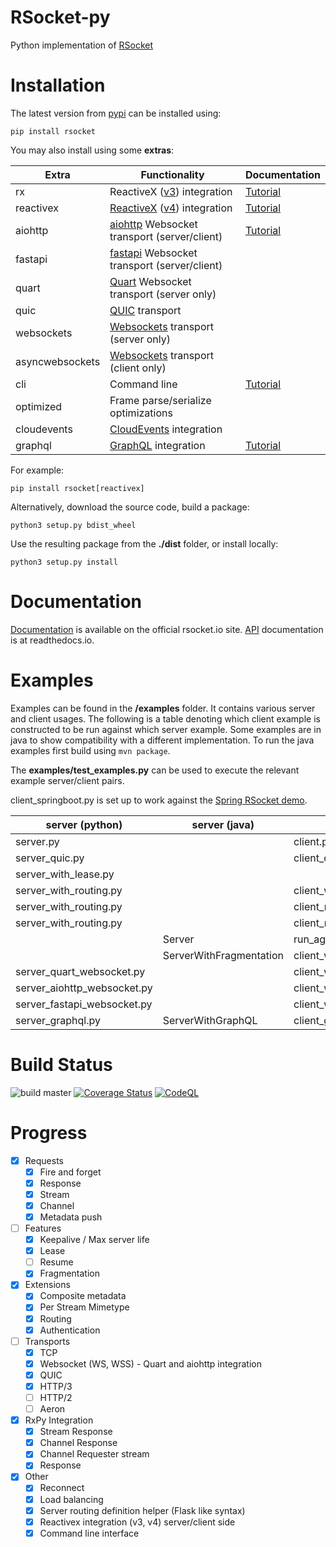 # RSocket-py

Python implementation of [RSocket](http://rsocket.io)

# Installation

The latest version from [pypi](https://pypi.org/project/rsocket/) can be installed using:

```shell
pip install rsocket
```

You may also install using some **extras**:

| Extra           | Functionality                                                                              | Documentation                                                       |
|-----------------|--------------------------------------------------------------------------------------------|---------------------------------------------------------------------|
| rx              | ReactiveX ([v3](https://pypi.org/project/Rx/)) integration                                 | [Tutorial](https://rsocket.io/guides/rsocket-py/tutorial/reactivex) |
| reactivex       | [ReactiveX](https://reactivex.io/) ([v4](https://pypi.org/project/reactivex/)) integration | [Tutorial](https://rsocket.io/guides/rsocket-py/tutorial/reactivex) |
| aiohttp         | [aiohttp](https://docs.aiohttp.org/en/stable/) Websocket transport (server/client)         | [Tutorial](https://rsocket.io/guides/rsocket-py/tutorial/websocket) |
| fastapi         | [fastapi](https://github.com/fastapi/fastapi) Websocket transport (server/client)          |                                                                     |
| quart           | [Quart](https://pgjones.gitlab.io/quart/) Websocket transport (server only)                |                                                                     |
| quic            | [QUIC](https://github.com/aiortc/aioquic) transport                                        |                                                                     |
| websockets      | [Websockets](https://github.com/python-websockets/websockets) transport (server only)      |                                                                     |
| asyncwebsockets | [Websockets](https://github.com/Fuyukai/asyncwebsockets) transport (client only)           |                                                                     |
| cli             | Command line                                                                               | [Tutorial](https://rsocket.io/guides/rsocket-py/cli)                |
| optimized       | Frame parse/serialize optimizations                                                        |                                                                     |
| cloudevents     | [CloudEvents](https://cloudevents.io/) integration                                         |                                                                     |
| graphql         | [GraphQL](https://graphql.org/) integration                                                | [Tutorial](https://rsocket.io/guides/rsocket-py/graphql)            |

For example:

```shell
pip install rsocket[reactivex]
```

Alternatively, download the source code, build a package:

```shell
python3 setup.py bdist_wheel
```

Use the resulting package from the **./dist** folder, or install locally:

```shell
python3 setup.py install
```

# Documentation

[Documentation](https://rsocket.io/guides/rsocket-py) is available on the official rsocket.io site.
[API](https://rsocket.readthedocs.io/en/latest/index.html) documentation is at readthedocs.io.

# Examples

Examples can be found in the **/examples** folder. It contains various server and client usages. The following is a
table
denoting which client example is constructed to be run against which server example. Some examples
are in java to show compatibility with a different implementation. To run the java examples first build using <code>mvn
package</code>.

The **examples/test_examples.py** can be used to execute the relevant example server/client pairs.

client_springboot.py is set up to work against
the [Spring RSocket demo](https://github.com/benwilcock/spring-rsocket-demo).

| server (python)             | server (java)           | client (python)                    | client(java)    |
|-----------------------------|-------------------------|------------------------------------|-----------------|
| server.py                   |                         | client.py                          |                 |
| server_quic.py              |                         | client_quic.py                     |                 |
| server_with_lease.py        |                         |                                    | ClientWithLease |
| server_with_routing.py      |                         | client_with_routing.py             | Client          |
| server_with_routing.py      |                         | client_rx.py                       |                 |
| server_with_routing.py      |                         | client_reconnect.py                |                 |
|                             | Server                  | run_against_example_java_server.py |                 |
|                             | ServerWithFragmentation | client_with_routing.py             |                 |
| server_quart_websocket.py   |                         | client_websocket.py                |                 |
| server_aiohttp_websocket.py |                         | client_websocket.py                |                 |
| server_fastapi_websocket.py |                         | client_websocket.py                |                 |
| server_graphql.py           | ServerWithGraphQL       | client_graphql.py                  |                 |

# Build Status

![build master](https://github.com/rsocket/rsocket-py/actions/workflows/python-package.yml/badge.svg?branch=master)
[![Coverage Status](https://coveralls.io/repos/github/rsocket/rsocket-py/badge.svg?branch=master)](https://coveralls.io/github/rsocket/rsocket-py?branch=master)
[![CodeQL](https://github.com/rsocket/rsocket-py/actions/workflows/codeql-analysis.yml/badge.svg)](https://github.com/rsocket/rsocket-py/actions/workflows/codeql-analysis.yml)

# Progress

- [X] Requests
    - [X] Fire and forget
    - [X] Response
    - [X] Stream
    - [X] Channel
    - [X] Metadata push
- [ ] Features
    - [X] Keepalive / Max server life
    - [X] Lease
    - [ ] Resume
    - [X] Fragmentation
- [X] Extensions
    - [X] Composite metadata
    - [X] Per Stream Mimetype
    - [X] Routing
    - [X] Authentication
- [ ] Transports
    - [X] TCP
    - [X] Websocket (WS, WSS) - Quart and aiohttp integration
    - [X] QUIC
    - [X] HTTP/3
    - [ ] HTTP/2
    - [ ] Aeron
- [X] RxPy Integration
    - [X] Stream Response
    - [X] Channel Response
    - [X] Channel Requester stream
    - [X] Response
- [X] Other
    - [X] Reconnect
    - [X] Load balancing
    - [X] Server routing definition helper (Flask like syntax)
    - [X] Reactivex integration (v3, v4) server/client side
    - [X] Command line interface
